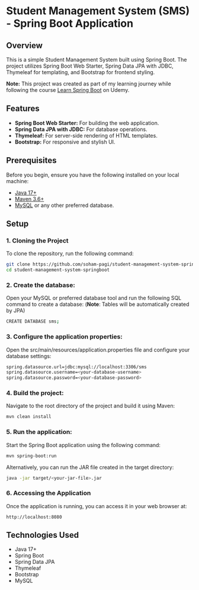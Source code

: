 # Student Management System (SMS) - Spring Boot Application

## Overview

This is a simple Student Management System built using Spring Boot. The project utilizes Spring Boot Web Starter, Spring Data JPA with JDBC, Thymeleaf for templating, and Bootstrap for frontend styling.

**Note:** This project was created as part of my learning journey while following the course [Learn Spring Boot](https://www.udemy.com/course/learn-spring-boot/) on Udemy.

## Features

- **Spring Boot Web Starter:** For building the web application.
- **Spring Data JPA with JDBC:** For database operations.
- **Thymeleaf:** For server-side rendering of HTML templates.
- **Bootstrap:** For responsive and stylish UI.

## Prerequisites

Before you begin, ensure you have the following installed on your local machine:

- [Java 17+](https://www.oracle.com/java/technologies/javase-jdk17-downloads.html)
- [Maven 3.6+](https://maven.apache.org/install.html)
- [MySQL](https://dev.mysql.com/downloads/installer/) or any other preferred database.

## Setup

### 1. Cloning the Project

To clone the repository, run the following command:

```bash
git clone https://github.com/soham-pagi/student-management-system-springboot.git
cd student-management-system-springboot
```

### 2. Create the database:

Open your MySQL or preferred database tool and run the following SQL command to create a database:
(**Note**: Tables will be automatically created by JPA)
```bash
CREATE DATABASE sms;
```

### 3. Configure the application properties:
Open the src/main/resources/application.properties file and configure your database settings:
```bash
spring.datasource.url=jdbc:mysql://localhost:3306/sms
spring.datasource.username=<your-database-username>
spring.datasource.password=<your-database-password>
```

### 4. Build the project:

Navigate to the root directory of the project and build it using Maven:

```bash
mvn clean install
```

### 5. Run the application:

Start the Spring Boot application using the following command:

```bash
mvn spring-boot:run
```

Alternatively, you can run the JAR file created in the target directory:

```bash
java -jar target/<your-jar-file>.jar
```

### 6. Accessing the Application
Once the application is running, you can access it in your web browser at:

```
http://localhost:8080
```

## Technologies Used
- Java 17+
- Spring Boot
- Spring Data JPA
- Thymeleaf
- Bootstrap
- MySQL